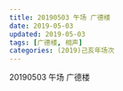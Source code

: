 ```yaml
---
title: 20190503 午场 广德楼
date: 2019-05-03
updated: 2019-05-03
tags: [广德楼, 相声]
categories: (2019)己亥年场次
---
```

20190503 午场 广德楼